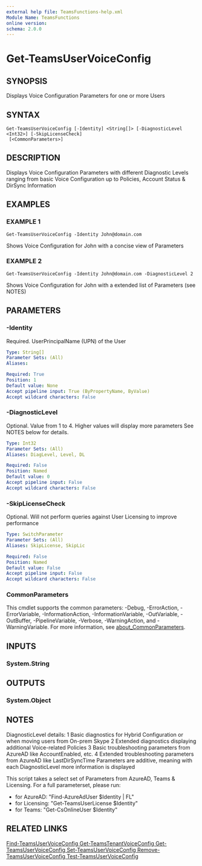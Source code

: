 ```yaml
---
external help file: TeamsFunctions-help.xml
Module Name: TeamsFunctions
online version:
schema: 2.0.0
---
```


# Get-TeamsUserVoiceConfig

## SYNOPSIS
Displays Voice Configuration Parameters for one or more Users

## SYNTAX

```
Get-TeamsUserVoiceConfig [-Identity] <String[]> [-DiagnosticLevel <Int32>] [-SkipLicenseCheck]
 [<CommonParameters>]
```

## DESCRIPTION
Displays Voice Configuration Parameters with different Diagnostic Levels
ranging from basic Voice Configuration up to Policies, Account Status & DirSync Information

## EXAMPLES

### EXAMPLE 1
```
Get-TeamsUserVoiceConfig -Identity John@domain.com
```

Shows Voice Configuration for John with a concise view of Parameters

### EXAMPLE 2
```
Get-TeamsUserVoiceConfig -Identity John@domain.com -DiagnosticLevel 2
```

Shows Voice Configuration for John with a extended list of Parameters (see NOTES)

## PARAMETERS

### -Identity
Required.
UserPrincipalName (UPN) of the User

```yaml
Type: String[]
Parameter Sets: (All)
Aliases:

Required: True
Position: 1
Default value: None
Accept pipeline input: True (ByPropertyName, ByValue)
Accept wildcard characters: False
```

### -DiagnosticLevel
Optional.
Value from 1 to 4.
Higher values will display more parameters
See NOTES below for details.

```yaml
Type: Int32
Parameter Sets: (All)
Aliases: DiagLevel, Level, DL

Required: False
Position: Named
Default value: 0
Accept pipeline input: False
Accept wildcard characters: False
```

### -SkipLicenseCheck
Optional.
Will not perform queries against User Licensing to improve performance

```yaml
Type: SwitchParameter
Parameter Sets: (All)
Aliases: SkipLicense, SkipLic

Required: False
Position: Named
Default value: False
Accept pipeline input: False
Accept wildcard characters: False
```

### CommonParameters
This cmdlet supports the common parameters: -Debug, -ErrorAction, -ErrorVariable, -InformationAction, -InformationVariable, -OutVariable, -OutBuffer, -PipelineVariable, -Verbose, -WarningAction, and -WarningVariable. For more information, see [about_CommonParameters](http://go.microsoft.com/fwlink/?LinkID=113216).

## INPUTS

### System.String
## OUTPUTS

### System.Object
## NOTES
DiagnosticLevel details:
1 Basic diagnostics for Hybrid Configuration or when moving users from On-prem Skype
2 Extended diagnostics displaying additional Voice-related Policies
3 Basic troubleshooting parameters from AzureAD like AccountEnabled, etc.
4 Extended troubleshooting parameters from AzureAD like LastDirSyncTime
Parameters are additive, meaning with each DiagnosticLevel more information is displayed

This script takes a select set of Parameters from AzureAD, Teams & Licensing.
For a full parameterset, please run:
- for AzureAD:    "Find-AzureAdUser $Identity | FL"
- for Licensing:  "Get-TeamsUserLicense $Identity"
- for Teams:      "Get-CsOnlineUser $Identity"

## RELATED LINKS

[Find-TeamsUserVoiceConfig
Get-TeamsTenantVoiceConfig
Get-TeamsUserVoiceConfig
Set-TeamsUserVoiceConfig
Remove-TeamsUserVoiceConfig
Test-TeamsUserVoiceConfig]()

